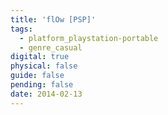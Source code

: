 ```yaml
---
title: 'flOw [PSP]'
tags:
  - platform_playstation-portable
  - genre_casual
digital: true
physical: false
guide: false
pending: false
date: 2014-02-13
---
```


